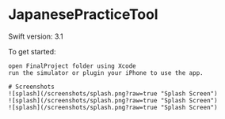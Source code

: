 # JapanesePracticeTool

Swift version: 3.1

To get started:

```git clone https://github.com/villacerc/japanese_practice_tool.git
open FinalProject folder using Xcode
run the simulator or plugin your iPhone to use the app.

# Screenshots
![splash](/screenshots/splash.png?raw=true "Splash Screen")
![splash](/screenshots/splash.png?raw=true "Splash Screen")
![splash](/screenshots/splash.png?raw=true "Splash Screen")
